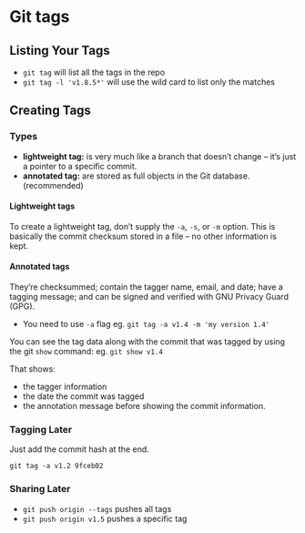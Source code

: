 # Git tags

## Listing Your Tags

- `git tag` will list all the tags in the repo
- `git tag -l 'v1.8.5*'` will use the wild card to list only the matches

## Creating Tags

### Types

- **lightweight tag:** is very much like a branch that doesn’t change – it’s just a pointer to a specific commit.
- **annotated tag:** are stored as full objects in the Git database. (recommended)

#### Lightweight tags

To create a lightweight tag, don’t supply the `-a`, `-s`, or `-m` option.
This is basically the commit checksum stored in a file – no other information is kept.

#### Annotated tags

They’re checksummed; contain the tagger name, email, and date; have a tagging message; and can be signed and verified with GNU Privacy Guard (GPG).

- You need to use `-a` flag eg. `git tag -a v1.4 -m 'my version 1.4'`

You can see the tag data along with the commit that was tagged by using the git `show` command:
eg. `git show v1.4`

That shows:
- the tagger information
- the date the commit was tagged
- the annotation message before showing the commit information.

### Tagging Later

Just add the commit hash at the end.

`git tag -a v1.2 9fceb02`

### Sharing Later

- `git push origin --tags` pushes all tags
- `git push origin v1.5` pushes a specific tag
